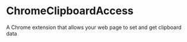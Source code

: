 ChromeClipboardAccess
=====================

A Chrome extension that allows your web page to set and get clipboard data
